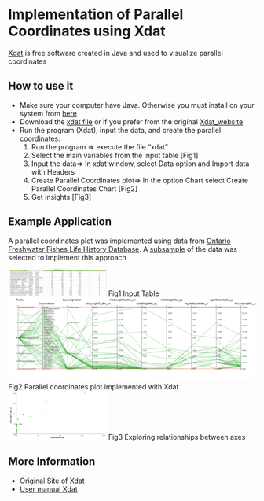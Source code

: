 # Implementation of Parallel Coordinates using Xdat

[Xdat] is free software created in Java and used to visualize parallel coordinates 

## How to use it

* Make sure your computer have Java. Otherwise you must install on your system from [here]
* Download the [xdat file] or if you prefer from the original [Xdat_website]
* Run the program (Xdat), input the data, and create the parallel coordinates: 
	1. Run the program => execute the file “xdat” 
	2. Select the main variables from the input table [Fig1]
	3. Input the data=> In xdat window, select Data option and Import data with Headers  
	4. Create Parallel Coordinates plot=> In the option Chart select Create Parallel Coordinates Chart [Fig2] 
	5. Get insights [Fig3]

[xdat file]: https://github.com/alminagorta/Parallel-Coordinates/blob/master/Xdat/xdat.jar
[Xdat_website]: https://www.xdat.org/index.php?ref=download
[here]: https://www.oracle.com/java/technologies/javase-downloads.html



## Example Application

A parallel coordinates plot was implemented using data from [Ontario Freshwater Fishes Life History Database]. A [subsample] of the data was selected to 
implement this approach


<img src="https://github.com/alminagorta/Parallel-Coordinates/blob/master/Xdat/fish1_Table.png" width=200/>
Fig1 Input Table

<img src="https://github.com/alminagorta/Parallel-Coordinates/blob/master/Xdat/fish1.png" width=1000/>
Fig2 Parallel coordinates plot implemented with Xdat

<img src="https://github.com/alminagorta/Parallel-Coordinates/blob/master/Xdat/fish1_2D.png" width=200/>
Fig3 Exploring relationships between axes


[Ontario Freshwater Fishes Life History Database]: http://www.ontariofishes.ca/home.htm

[subsample]: https://github.com/alminagorta/Parallel-Coordinates/blob/master/Xdat/Fish_data.txt


## More Information

* Original Site of [Xdat]
* [User manual Xdat]


[Xdat]: https://www.xdat.org/
[User manual Xdat]: https://www.xdat.org/index.php?ref=manual 


